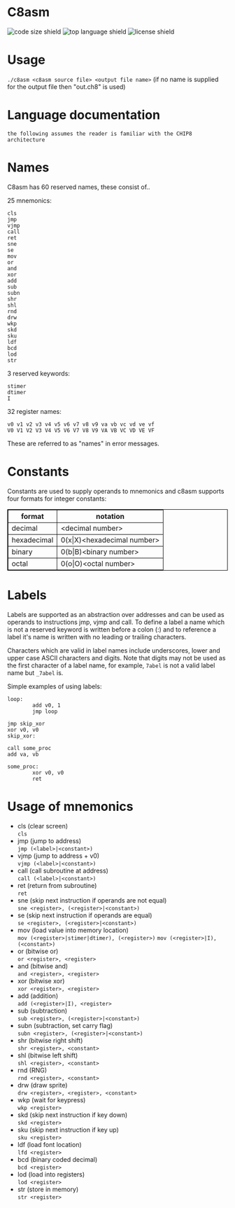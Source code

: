 # C8asm
![code size shield](https://img.shields.io/github/languages/code-size/c99zealot/c8asm?style=plastic)
![top language shield](https://img.shields.io/github/languages/top/c99zealot/c8asm?label=C&style=plastic)
![license shield](https://img.shields.io/github/license/c99zealot/c8asm?style=plastic)

# Usage
`./c8asm <c8asm source file> <output file name>` (if no name is supplied for the output file then "out.ch8" is used)

# Language documentation
`the following assumes the reader is familiar with the CHIP8 architecture`

# Names
C8asm has 60 reserved names, these consist of..

25 mnemonics:
```
cls
jmp
vjmp
call
ret
sne
se
mov
or
and
xor
add
sub
subn
shr
shl
rnd
drw
wkp
skd
sku
ldf
bcd
lod
str
```

3 reserved keywords:
```
stimer
dtimer
I
```

32 register names:
```
v0 v1 v2 v3 v4 v5 v6 v7 v8 v9 va vb vc vd ve vf
V0 V1 V2 V3 V4 V5 V6 V7 V8 V9 VA VB VC VD VE VF
```

These are referred to as "names" in error messages.

# Constants
Constants are used to supply operands to mnemonics and c8asm supports four formats for integer constants:

<table style="width:100%;border:1px solid black">
        <tr>
                <th style="border:1px solid black">format</th>
                <th style="border:1px solid black">notation</th>
        </tr>
        <tr>
                <td style="border:1px solid black">decimal</td>
                <td style="border:1px solid black">&ltdecimal number&gt</td>
        </tr>
        <tr>
                <td style="border:1px solid black">hexadecimal</td>
                <td style="border:1px solid black">0(x|X)&lthexadecimal number&gt</td>
        </tr>
        <tr>
                <td style="border:1px solid black">binary</td>
                <td style="border:1px solid black">0(b|B)&ltbinary number&gt</td>
        </tr>
        <tr>
                <td style="border:1px solid black">octal</td>
                <td style="border:1px solid black">0(o|O)&ltoctal number&gt</td>
        </tr>
</table>

# Labels
Labels are supported as an abstraction over addresses and can be used as operands to instructions jmp, vjmp and call.
To define a label a name which is not a reserved keyword is written before a colon (:) and to reference a label it's
name is written with no leading or trailing characters.

Characters which are valid in label names include underscores, lower and upper case ASCII characters and digits. Note
that digits may not be used as the first character of a label name, for example, `7abel` is not a valid label name but
`_7abel` is.

Simple examples of using labels:
```
loop:
        add v0, 1
        jmp loop
```
```
jmp skip_xor
xor v0, v0
skip_xor:
```
```
call some_proc
add va, vb

some_proc:
        xor v0, v0
        ret
```

# Usage of mnemonics
- cls (clear screen)<br>
        `cls`
- jmp  (jump to address)<br>
        `jmp (<label>|<constant>)`
- vjmp (jump to address + v0)<br>
        `vjmp (<label>|<constant>)`
- call (call subroutine at address)<br>
        `call (<label>|<constant>)`
- ret  (return from subroutine)<br>
        `ret`
- sne  (skip next instruction if operands are not equal)<br>
        `sne <register>, (<register>|<constant>)`
- se   (skip next instruction if operands are equal)<br>
        `se <register>, (<register>|<constant>)`
- mov  (load value into memory location)<br>
        `mov (<register>|stimer|dtimer), (<register>)`
        `mov (<register>|I), (<constant>)`
- or   (bitwise or)<br>
        `or <register>, <register>`
- and  (bitwise and)<br>
        `and <register>, <register>`
- xor  (bitwise xor)<br>
        `xor <register>, <register>`
- add  (addition)<br>
        `add (<register>|I), <register>`
- sub  (subtraction)<br>
        `sub <register>, (<register>|<constant>)`
- subn (subtraction, set carry flag)<br>
        `subn <register>, (<register>|<constant>)`
- shr  (bitwise right shift)<br>
        `shr <register>, <constant>`
- shl  (bitwise left shift)<br>
        `shl <register>, <constant>`
- rnd  (RNG)<br>
        `rnd <register>, <constant>`
- drw  (draw sprite)<br>
        `drw <register>, <register>, <constant>`
- wkp  (wait for keypress)<br>
        `wkp <register>`
- skd  (skip next instruction if key down)<br>
        `skd <register>`
- sku  (skip next instruction if key up)<br>
        `sku <register>`
- ldf  (load font location)<br>
        `lfd <register>`
- bcd  (binary coded decimal)<br>
        `bcd <register>`
- lod  (load into registers)<br>
        `lod <register>`
- str  (store in memory)<br>
        `str <register>`
